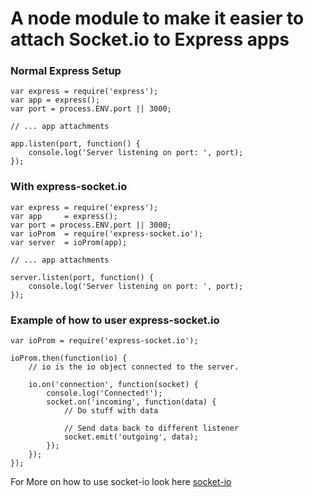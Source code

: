 # A node module to make it easier to attach Socket.io to Express apps

### Normal Express Setup
```
var express = require('express');
var app = express();
var port = process.ENV.port || 3000;

// ... app attachments

app.listen(port, function() {
    console.log('Server listening on port: ', port);
});

```

### With express-socket.io
```
var express = require('express');
var app     = express();
var port = process.ENV.port || 3000;
var ioProm  = require('express-socket.io');
var server  = ioProm(app);

// ... app attachments

server.listen(port, function() {
    console.log('Server listening on port: ', port);
});
```

### Example of how to user express-socket.io
```
var ioProm = require('express-socket.io');

ioProm.then(function(io) {
    // io is the io object connected to the server.
    
    io.on('connection', function(socket) {
        console.log('Connected!');
        socket.on('incoming', function(data) {
            // Do stuff with data

            // Send data back to different listener
            socket.emit('outgoing', data);
        });
    });
});
```
For More on how to use socket-io look here [socket-io](http://socket.io/docs/)